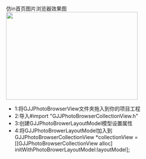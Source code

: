 仿in首页图片浏览器效果图
<img src="http://7s1sju.com1.z0.glb.clouddn.com/%E4%BB%BFin%E5%9B%BE%E7%89%87%E6%B5%8F%E8%A7%88%E5%99%A8.gif"  height="240" width="360"/> 
<ul>
<li>1:将GJJPhotoBrowserView文件夹拖入到你的项目工程</li>
<li>2:导入#import "GJJPhotoBrowserCollectionView.h"</li>
<li>3:创建GJJPhotoBrowerLayoutModel模型设置属性</li>
<li>4:将GJJPhotoBrowerLayoutModel加入到GJJPhotoBrowserCollectionView *collectionView = [[GJJPhotoBrowserCollectionView alloc] initWithPhotoBrowerLayoutModel:layoutModel]; </li>
</ul>
